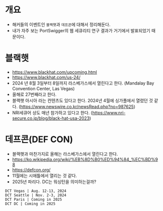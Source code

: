 

# 개요
- 해커들의 이벤트인 `블랙햇`과 `데프콘`에 대해서 정리해둔다. 
- 내가 자주 보는 PortSwigger의 웹 세큐리티 연구 결과가 거기에서 발표되었기 때문이다. 


# 블랙햇
- https://www.blackhat.com/upcoming.html
- https://www.blackhat.com/us-24/
- 2024 년 8월 3일부터 8일까지 라스베가스에서 열린다고 한다. (Mandalay Bay Convention Center, Las Vegas)
- 올해로 27번째라고 한다. 
- 블랙햇 아시아 라는 컨텐츠도 있다고 한다. 2024년 4월에 싱가폴에서 열렸던 것 같다. (https://www.newswire.co.kr/newsRead.php?no=987625)
- NRI세큐어 상도 매년 참가하고 있다고 한다.  (https://www.nri-secure.co.jp/blog/black-hat-usa-2023)

# 데프콘(DEF CON)
- 블랙햇과 마찬가지로 올해는 라스베가스에서 열린다고 한다. 
- https://ko.wikipedia.org/wiki/%EB%8D%B0%ED%94%84_%EC%BD%98
- https://defcon.org/
- 11월에는 시애틀에서 열리는 것 같다. 
- 2025년 파리다. DC는 워싱턴을 의미하는걸까?

```
DCT Vegas | Aug. 12-13, 2024
DCT Seattle | Nov. 2-3, 2024
DCT Paris | Coming in 2025
DCT DC | Coming in 2025
```
